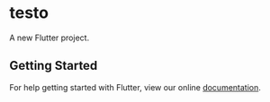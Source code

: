 # testo

A new Flutter project.

## Getting Started

For help getting started with Flutter, view our online
[documentation](https://flutter.io/).
